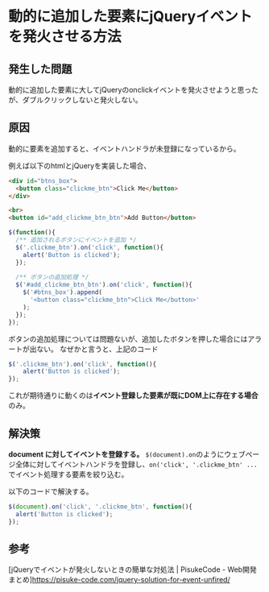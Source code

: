 # 動的に追加した要素にjQueryイベントを発火させる方法


## 発生した問題
動的に追加した要素に大してjQueryのonclickイベントを発火させようと思ったが、ダブルクリックしないと発火しない。


## 原因
動的に要素を追加すると、イベントハンドラが未登録になっているから。


例えば以下のhtmlとjQueryを実装した場合、
```html
<div id="btns_box">
  <button class="clickme_btn">Click Me</button>
</div>

<br>
<button id="add_clickme_btn_btn">Add Button</button>
```
```js
$(function(){
  /** 追加されるボタンにイベントを追加 */
  $('.clickme_btn').on('click', function(){
    alert('Button is clicked');
  });
  
  /** ボタンの追加処理 */
  $('#add_clickme_btn_btn').on('click', function(){
    $('#btns_box').append(
      '<button class="clickme_btn">Click Me</button>'
    );
  });
});
```
ボタンの追加処理については問題ないが、追加したボタンを押した場合にはアラートが出ない。
なぜかと言うと、上記のコード
```js
$('.clickme_btn').on('click', function(){
    alert('Button is clicked');
});
```
これが期待通りに動くのは**イベント登録した要素が既にDOM上に存在する場合**のみ。


## 解決策
**document に対してイベントを登録する。**
`$(document).on`のようにウェブページ全体に対してイベントハンドラを登録し、`on('click', '.clickme_btn' ...`でイベント処理する要素を絞り込む。


以下のコードで解決する。
```js
$(document).on('click', '.clickme_btn', function(){
  alert('Button is clicked');
});
```


## 参考
[jQueryでイベントが発火しないときの簡単な対処法 | PisukeCode - Web開発まとめ]https://pisuke-code.com/jquery-solution-for-event-unfired/